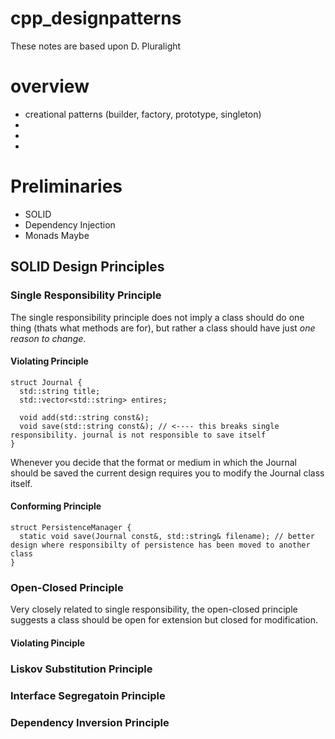 # cpp_designpatterns

These notes are based upon D. Pluralight

# overview

* creational patterns (builder, factory, prototype, singleton)
* 
* 
* 

# Preliminaries

* SOLID
* Dependency Injection
* Monads Maybe

## SOLID Design Principles



### Single Responsibility Principle

The single responsibility principle does not imply a class should do one thing (thats what methods are for), but rather a class should have just _one reason to change_. 

#### Violating Principle

```
struct Journal {
  std::string title;
  std::vector<std::string> entires;
  
  void add(std::string const&);
  void save(std::string const&); // <---- this breaks single responsibility. journal is not responsible to save itself
}
```

Whenever you decide that the format or medium in which the Journal should be saved the current design requires you to modify the Journal class itself.

#### Conforming Principle

```
struct PersistenceManager {
  static void save(Journal const&, std::string& filename); // better design where responsibilty of persistence has been moved to another class
}
```

### Open-Closed Principle

Very closely related to single responsibility, the open-closed principle suggests a class should be open for extension but closed for modification.

#### Violating Pinciple



### Liskov Substitution Principle

### Interface Segregatoin Principle

### Dependency Inversion Principle
